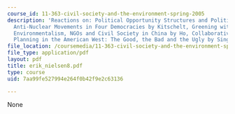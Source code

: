 ```yaml
---
course_id: 11-363-civil-society-and-the-environment-spring-2005
description: 'Reactions on: Political Opportunity Structures and Political Protest:
  Anti-Nuclear Movements in Four Democracies by Kitschelt, Greening without Conflict?
  Environmentalism, NGOs and Civil Society in China by Ho, Collaborative Environmental
  Planning in the American West: The Good, the Bad and the Ugly by Singleton.'
file_location: /coursemedia/11-363-civil-society-and-the-environment-spring-2005/7aa99fe527994e264f0b42f9e2c63136_erik_nielsen8.pdf
file_type: application/pdf
layout: pdf
title: erik_nielsen8.pdf
type: course
uid: 7aa99fe527994e264f0b42f9e2c63136

---
```

None